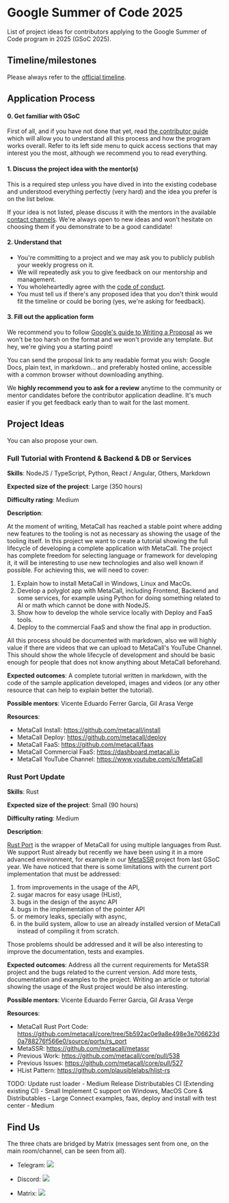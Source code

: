 # Google Summer of Code 2025
List of project ideas for contributors applying to the Google Summer of Code program in 2025 (GSoC 2025).

## Timeline/milestones

Please always refer to the [official timeline](https://developers.google.com/open-source/gsoc/timeline).  
  
## Application Process

#### 0. Get familiar with GSoC

First of all, and if you have not done that yet, read [the contributor guide](https://google.github.io/gsocguides/student/) which will allow you to understand all this process and how the program works overall. Refer to its left side menu to quick access sections that may interest you the most, although we recommend you to read everything.  
  
#### 1. Discuss the project idea with the mentor(s)

This is a required step unless you have dived in into the existing codebase and understood everything perfectly (very hard) and the idea you prefer is on the list below.

If your idea is not listed, please discuss it with the mentors in the available [contact channels](https://github.com/metacall/gsoc-2025#find-us). We're always open to new ideas and won't hesitate on choosing them if you demonstrate to be a good candidate!  
  
#### 2. Understand that

- You're committing to a project and we may ask you to publicly publish your weekly progress on it.
- We will repeatedly ask you to give feedback on our mentorship and management.
- You wholeheartedly agree with the [code of conduct](https://github.com/metacall/core/blob/develop/.github/CODE_OF_CONDUCT.md).
- You must tell us if there's any proposed idea that you don't think would fit the timeline or could be boring (yes, we're asking for feedback).
  
#### 3. Fill out the application form

We recommend you to follow [Google's guide to Writing a Proposal](https://google.github.io/gsocguides/student/writing-a-proposal) as we won't be too harsh on the format and we won't provide any template. But hey, we're giving you a starting point!

You can send the proposal link to any readable format you wish: Google Docs, plain text, in markdown... and preferably hosted online, accessible with a common browser without downloading anything.

We **highly recommend you to ask for a review** anytime to the community or mentor candidates before the contributor application deadline. It's much easier if you get feedback early than to wait for the last moment.
  

## Project Ideas

You can also propose your own.

### Full Tutorial with Frontend & Backend & DB or Services

**Skills**: NodeJS / TypeScript, Python, React / Angular, Others, Markdown

**Expected size of the project**: Large (350 hours)

**Difficulty rating**: Medium

**Description**:

At the moment of writing, MetaCall has reached a stable point where adding new features to the tooling is not as necessary as showing the usage of the tooling itself. In this project we want to create a tutorial showing the full lifecycle of developing a complete application with MetaCall. The project has complete freedom for selecting language or framework for developing it, it will be interesting to use new technologies and also well known if possible. For achieving this, we will need to cover:

 1) Explain how to install MetaCall in Windows, Linux and MacOs.
 2) Develop a polyglot app with MetaCall, including Frontend, Backend and some services, for example using Python for doing something related to AI or math which cannot be done with NodeJS.
 3) Show how to develop the whole service locally with Deploy and FaaS tools.
 4) Deploy to the commercial FaaS and show the final app in production.

All this process should be documented with markdown, also we will highly value if there are videos that we can upload to MetaCall's YouTube Channel. This should show the whole lifecycle of development and should be basic enough for people that does not know anything about MetaCall beforehand.

**Expected outcomes**: A complete tutorial written in markdown, with the code of the sample application developed, images and videos (or any other resource that can help to explain better the tutorial).

**Possible mentors**: Vicente Eduardo Ferrer Garcia, Gil Arasa Verge

**Resources**:
 - MetaCall Install: https://github.com/metacall/install
 - MetaCall Deploy: https://github.com/metacall/deploy
 - MetaCall FaaS: https://github.com/metacall/faas
 - MetaCall Commercial FaaS: https://dashboard.metacall.io
 - MetaCall YouTube Channel: https://www.youtube.com/c/MetaCall

### Rust Port Update

**Skills**: Rust

**Expected size of the project**: Small (90 hours)

**Difficulty rating**: Medium

**Description**:

[Rust Port](https://crates.io/crates/metacall) is the wrapper of MetaCall for using multiple languages from Rust. We support Rust already but recently we have been using it in a more advanced environment, for example in our [MetaSSR](https://github.com/metacall/metassr) project from last GSoC year. We have noticed that there is some limitations with the current port implementation that must be addressed:

  1) from improvements in the usage of the API,
  2) sugar macros for easy usage (HList),
  3) bugs in the design of the async API
  4) bugs in the implementation of the pointer API
  5) or memory leaks, specially with async,
  6) in the build system, allow to use an already installed version of MetaCall instead of compiling it from scratch.

Those problems should be addressed and it will be also interesting to improve the documentation, tests and examples.

**Expected outcomes**: Address all the current requirements for MetaSSR project and the bugs related to the current version. Add more tests, documentation and examples to the project. Writing an article or tutorial showing the usage of the Rust project would be also interesting.

**Possible mentors**: Vicente Eduardo Ferrer Garcia, Gil Arasa Verge

**Resources**:
 - MetaCall Rust Port Code: https://github.com/metacall/core/tree/5b592ac0e9a8e498e3e706623d0a788276f566e0/source/ports/rs_port
 - MetaSSR: https://github.com/metacall/metassr
 - Previous Work: https://github.com/metacall/core/pull/538
 - Previous Issues: https://github.com/metacall/core/pull/527
 - HList Pattern: https://github.com/plausiblelabs/hlist-rs 


TODO:
Update rust loader - Medium
Release Distributables CI (Extending existing CI) - Small
Implement C support on Windows, MacOS Core & Distributables - Large
Connect examples, faas, deploy and install with test center - Medium

## Find Us

The three chats are bridged by Matrix (messages sent from one, on the main room/channel, can be seen from all).

 - Telegram:
  <a href="https://t.me/joinchat/BMSVbBatp0Vi4s5l4VgUgg" alt="Telegram"><img src="https://img.shields.io/static/v1?label=metacall&message=join&color=blue&logo=telegram&style=flat" /></a>

 - Discord:
  <a href="https://discord.gg/upwP4mwJWa" alt="Discord"><img src="https://img.shields.io/discord/781987805974757426?label=discord&style=flat" /></a>

 - Matrix:
  <a href="https://matrix.to/#/#metacall:matrix.org" alt="Matrix"><img src="https://img.shields.io/matrix/metacall:matrix.org?label=matrix&style=flat" /></a>
